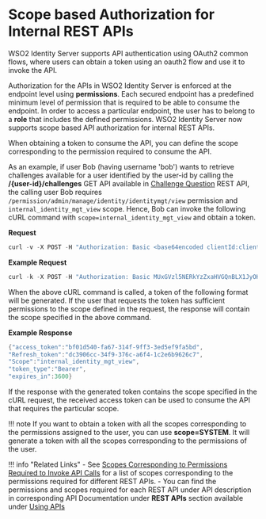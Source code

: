 # Scope based Authorization for Internal REST APIs

WSO2 Identity Server supports API authentication using 
OAuth2 common flows, where users can obtain a token using an 
oauth2 flow and use it to invoke the API.

Authorization for the APIs in WSO2 Identity Server is enforced
at the endpoint level using **permissions**. Each secured endpoint
has a predefined minimum level of permission that is required to be
able to consume the endpoint. In order to access a particular endpoint,
the user has to belong to a **role** that includes the defined
permissions. WSO2 Identity Server now supports scope based API
authorization for internal REST APIs.

When obtaining a token to consume the API, you can define the scope
corresponding to the permission required to consume the API.

As an example, if user Bob (having username 'bob') wants to 
retrieve challenges available for a user identified by the user-id by 
calling the **/{user-id}/challenges** GET API available in [Challenge Question](../../develop/challenge-rest-api) REST API, 
the calling user Bob requires `/permission/admin/manage/identity/identitymgt/view`
permission and `internal_identity_mgt_view` scope. Hence, Bob can invoke the following 
cURL command with `scope=internal_identity_mgt_view` and obtain a token.

**Request**
``` java
curl -v -X POST -H "Authorization: Basic <base64encoded clientId:clientSecrect>" -k -d "grant_type=password&username=alex&password=alex123&scope=somescope" -H "Content-Type:application/x-www-form-urlencoded" https://localhost:9443/oauth2/token
```

**Example Request**
``` java
curl -k -X POST -H "Authorization: Basic MUxGVzl5NERkYzZxaHVGQnBLX1JyOHA0WU1FYTpDUGl5V0hTeVp6VmJmRTFzanFNc2Vrc053Szhh" -k -d "grant_type=password&username=bob&password=bob123&scope=internal_identity_mgt_view" -H "Content-Type: application/x-www-form-urlencoded" 'https://localhost:9443/oauth2/token'
```

When the above cURL command is called, a token of the following format
will be generated. If the user that requests the token has sufficient
permissions to the scope defined in the request, the response will contain
the scope specified in the above command. 

**Example Response**
``` java
{"access_token":"bf01d540-fa67-314f-9ff3-3ed5ef9fa5bd",
"Refresh_token":"dc3906cc-34f9-376c-a6f4-1c2e6b9626c7",
"Scope":"internal_identity_mgt_view",
"token_type":"Bearer",
"expires_in":3600}
```

If the response with the generated token contains the scope specified in the
cURL request, the received access token can be used to consume the API that
requires the particular scope.

!!! note
    If you want to obtain a token with all the scopes corresponding to the permissions assigned to the user, 
    you can use **scope=SYSTEM**. It will generate a token with all the scopes corresponding to the permissions of the user.   
   
!!! info "Related Links"
    -   See [Scopes Corresponding to Permissions Required to Invoke API Calls](../../references/scopes-corresponding-to-api-permissions) 
    for a list of scopes corresponding to the permissions required for different REST APIs.
    -   You can find the permissions and scopes required for each REST API under API description in corresponding
    API Documentation under **REST APIs** section available under [Using APIs](../../develop/using-apis/)
